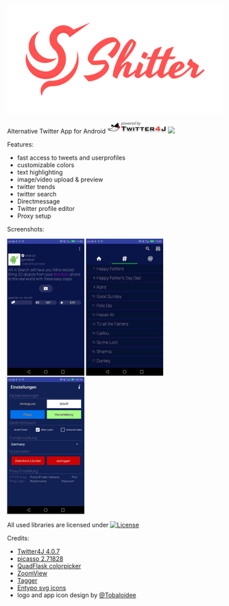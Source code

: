 <p align="center"><img src="/logo/logotype-horizontal.png"></p>

Alternative Twitter App for Android <img src="/images/twitter4j.gif" width="138" height="30">
[![](https://img.shields.io/badge/download-apk-brightgreen.svg)](https://github.com/nuclearfog/Shitter/releases/download/1.5.7/SH1TT3R.apk)


Features:
- fast access to tweets and userprofiles
- customizable colors
- text highlighting
- image/video upload & preview
- twitter trends
- twitter search
- Directmessage
- Twitter profile editor
- Proxy setup

Screenshots:

<img src="/images/shitter_1.jpg" width="180"/> <img src="/images/shitter_2.jpg" width="180"/> <img src="/images/shitter_3.jpg" width="180"/>


All used libraries are licensed under 
[![License](https://img.shields.io/badge/License-Apache%202.0-blue.svg)](https://opensource.org/licenses/Apache-2.0)

Credits:
- <a href="https://github.com/Twitter4J/Twitter4J">Twitter4J 4.0.7</a>
- <a href="https://github.com/square/picasso">picasso 2.71828</a>
- <a href="https://github.com/QuadFlask/colorpicker">QuadFlask colorpicker</a>
- <a href="https://github.com/NudeDude/ZoomView">ZoomView</a>
- <a href="https://github.com/NudeDude/Tagger">Tagger</a>
- <a href="http://www.entypo.com" title="">Entypo svg icons</a>
- logo and app icon design by <a href="https://github.com/Tobaloidee" title="">@Tobaloidee</a>

